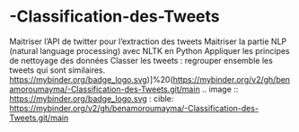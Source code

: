 # -Classification-des-Tweets
Maitriser l’API de twitter pour l’extraction des tweets Maitriser la partie NLP (natural language processing) avec NLTK en Python Appliquer les principes de nettoyage des données Classer les tweets : regrouper ensemble les tweets qui sont similaires.
https://mybinder.org/badge_logo.svg)]%20(https://mybinder.org/v2/gh/benamoroumayma/-Classification-des-Tweets.git/main
.. image :: https://mybinder.org/badge_logo.svg
 : cible: https://mybinder.org/v2/gh/benamoroumayma/-Classification-des-Tweets.git/main
